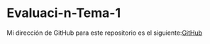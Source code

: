 # Evaluaci-n-Tema-1
Mi dirección de GitHub para este repositorio es el siguiente:[GitHub](https://github.com/andmansim/Evaluaci-n-Tema-1.git)
